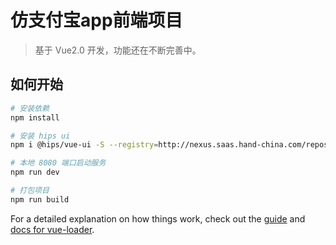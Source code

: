 # 仿支付宝app前端项目

> 基于 Vue2.0 开发，功能还在不断完善中。

## 如何开始

``` bash
# 安装依赖
npm install

# 安装 hips ui
npm i @hips/vue-ui -S --registry=http://nexus.saas.hand-china.com/repository/hzero-npm-group/

# 本地 8080 端口启动服务
npm run dev

# 打包项目
npm run build
```

For a detailed explanation on how things work, check out the [guide](http://vuejs-templates.github.io/webpack/) and [docs for vue-loader](http://vuejs.github.io/vue-loader).
